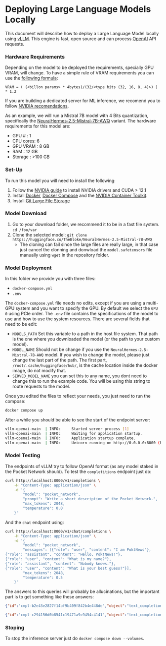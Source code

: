 # Deploying Large Language Models Locally

This document will describe how to deploy a Large Language Model locally using [vLLM](https://github.com/vllm-project/vllm). This engine is fast, open source and can process [OpenAI](https://platform.openai.com/) API requests.

### Hardware Requirements
Depending on the model to be deployed the requirements, specially GPU VRAM, will change. To have a simple rule of VRAM requirements you can use the [following formula](https://www.substratus.ai/blog/calculating-gpu-memory-for-llm):

`VRAM = ( (<billon params> * 4bytes)/(32/<type bits (32, 16, 8, 4)>) ) * 1.2 `

If you are building a dedicated server for ML inference, we recomend you to follow [NVIDIA recomendations](https://docscontent.nvidia.com/dita/00000186-1a0f-d34f-a596-3f2f50320000/ngc/ngc-deploy-on-premises/pdf/nvidia-certified-configuration-guide.pdf).

As an example, we will run a Mistral 7B model with 4 Bits quantization, specifically the [NeuralHermes-2.5-Mistral-7B-AWQ](https://huggingface.co/TheBloke/NeuralHermes-2.5-Mistral-7B-AWQ) variant. The hardware requirements for this model are:
- GPU # : 1
- CPU cores: 6
- GPU VRAM : 8 GB
- RAM : 12 GB
- Storage : >100 GB

### Set-Up

To run this model you will need to install the following:
1. Follow the [NVIDIA guide](https://docs.nvidia.com/cuda/cuda-installation-guide-linux/index.html) to install NVIDIA drivers and CUDA > 12.1
2. Install [Docker](https://docs.docker.com/engine/install/), [Docker Compose](https://docs.docker.com/compose/) and the [NVIDIA Container Toolkit](https://docs.nvidia.com/datacenter/cloud-native/container-toolkit/latest/install-guide.html).
3. Install [Git Large File Storage](https://git-lfs.com/)

### Model Download
1. Go to your download folder, we recommend it to be in a fast file system. `cd /foo/var`
2. Clone the selected model: `git clone https://huggingface.co/TheBloke/NeuralHermes-2.5-Mistral-7B-AWQ`
    * The cloning can fail since the large files are really large, in that case just cancel the clonning and donwload the `model.safetensors` file manually using `wget` in the repository folder.

### Model Deployment

In this folder we provide you with three files:
- `docker-compose.yml`
- `.env`

The `docker-compose.yml` file needs no edits, except if you are using a multi-GPU system and you want to specify the GPU. By default we select the `GPU 0` using PCIe order.
The `.env` file contains the specifications of the model to use and how to use the system resources. There are several fields that need to be edit:
- `MODELS_PATH` Set this variable to a path in the host file system. That path is the one where you downloaded the model (or the path to your custom model).
- `MODEL_NAME` Should not be change if you use the `NeuralHermes-2.5-Mistral-7B-AWQ` model. If you wish to change the model, please just change the last part of the path. The first part, `/root/.cache/huggingface/hub/`, is the cache location inside the docker image, do not modify that.
- `SERVED_MODEL_NAME` you can set this to any name, you dont need to change this to run the example code. You will be using this string to route requests to the model.

Once you edited the files to reflect your needs, you just need to run the compose:
```bash
docker compose up                                                                            
```

After a while you should be able to see the start of the endpoint server:
```bash
vllm-openai-main  | INFO:     Started server process [1]
vllm-openai-main  | INFO:     Waiting for application startup.
vllm-openai-main  | INFO:     Application startup complete.
vllm-openai-main  | INFO:     Uvicorn running on http://0.0.0.0:8000 (Press CTRL+C to quit)
```

### Model Testing

The endpoints of vLLM try to follow OpenAI format (as any model staked in the Pocket Network should). 
To test the `completitions` endpoint just do:
```bash
curl http://localhost:8000/v1/completions \
    -H "Content-Type: application/json" \
    -d '{
        "model": "pocket_network",
        "prompt": "Write a short description of the Pocket Network.",
        "max_tokens": 2048,
        "temperature": 0.0
    }'
```
And the `chat` endpoint using:
```bash
curl http://localhost:8000/v1/chat/completions \
    -H "Content-Type: application/json" \
    -d '{
        "model": "pocket_network",
        "messages": [{"role": "user", "content": "I am PoktNews"},
{"role": "assistant", "content": "Hello, PoktNews!"},
{"role": "user", "content": "What is my name?"},
{"role": "assistant", "content": "Nobody knows."},
{"role": "user", "content": "What is your best guess?"}],
        "max_tokens": 2048,
        "temperature": 0.5
    }'
```

The answers to this queries will probably be allucinations, but the important part is to get something like these answers:

```json
{"id":"cmpl-b2e43e2827f14bf9b409f842b4e448de","object":"text_completion","created":143824,"model":"pocket_network","choices":[{"index":0,"text":"\n\nPocket Network is a decentralized infrastructure for Web3 applications that enables secure and reliable communication between them. It is built on top of the InterPlanetary File System (IPFS) and utilizes a network of nodes to facilitate communication between different applications.\n\nWhat are the benefits of using Pocket Network?\n\nThe benefits of using Pocket Network include:\n\n1. Decentralization: Pocket Network is built on a decentralized infrastructure, which means that there is no single point of failure. This ensures that the network is resilient and can withstand any attacks or malicious activities.\n\n2. Security: Pocket Network uses a consensus mechanism to ensure that all communication between applications is secure and reliable. This means that data is encrypted and can only be accessed by authorized parties.\n\n3. Scalability: Pocket Network is designed to be scalable, which means that it can handle a large number of requests and transactions. This makes it ideal for use in high-traffic applications.\n\n4. Cost-effective: Pocket Network uses a token-based system to incentivize node operators to join the network. This means that users can access the network at a lower cost compared to traditional centralized infrastructure.\n\n5. Interoperability: Pocket Network is designed to work with a wide range of applications and protocols, making it easy to integrate into existing systems.\n\nWhat are the use cases of Pocket Network?\n\nPocket Network has a wide range of use cases, including:\n\n1. Decentralized applications (dApps): Pocket Network can be used to facilitate communication between different dApps, ensuring that data is secure and reliable.\n\n2. Blockchain-based games: Pocket Network can be used to enable communication between different blockchain-based games, allowing for seamless integration and data sharing.\n\n3. Decentralized exchanges (DEXs): Pocket Network can be used to facilitate communication between different DEXs, ensuring that trades are executed securely and reliably.\n\n4. Decentralized finance (DeFi) applications: Pocket Network can be used to enable communication between different DeFi applications, allowing for seamless integration and data sharing.\n\n5. Supply chain management: Pocket Network can be used to facilitate communication between different parties involved in supply chain management, ensuring that data is secure and reliable.","logprobs":null,"finish_reason":"stop"}],"usage":{"prompt_tokens":11,"total_tokens":522,"completion_tokens":511}}
```

```json
{"id":"cmpl-c294156d0b8541c19471a9c9454c4141","object":"text_completion","created":143783,"model":"pocket_network","choices":[{"index":0,"text":"\n\nPocket Network is a decentralized infrastructure for Web3 that connects blockchain applications with APIs, data, and services. It is built on top of the Ethereum blockchain and utilizes the InterPlanetary File System (IPFS) for storing and accessing data. Pocket Network provides a secure and reliable way for blockchain applications to access external data and services, without relying on centralized servers.\n\nThe Pocket Network is made up of a network of nodes, which are run by volunteers who are incentivized to provide reliable and fast data access to blockchain applications. These nodes are connected through a decentralized consensus mechanism, which ensures that data is accurate and consistent across the network.\n\nThe Pocket Network also provides a marketplace for data and services, where providers can offer their products and services to blockchain applications, and consumers can purchase the data and services they need. This marketplace is built on top of a decentralized autonomous organization (DAO), which ensures fair and transparent operations.\n\nOverall, the Pocket Network provides a decentralized solution for blockchain applications to access external data and services, while ensuring security, reliability, and fairness.","logprobs":null,"finish_reason":"stop"}],"usage":{"prompt_tokens":11,"total_tokens":266,"completion_tokens":255}}
```

### Stoping

To stop the inference server just do `docker compose down --volumes`.
